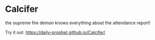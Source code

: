 # Calcifer

the supreme fire demon knows everything about the attendance report!

Try it out:
https://daily-prophet.github.io/Calcifer/
